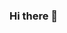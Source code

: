 ### Hi there 👋

<!--
**Ugbajadize/Ugbajadize** is a ✨ _special_ ✨ repository because its `README.md` (this file) appears on your GitHub profile.

Here are some ideas to get you started:

- 🔭 I’m currently working on JavaScprit
- 🌱 I’m currently learning AirBnB
- 👯 I’m look collaborate with people who pushes me forward in life
- 💬 Ask me about anything
- 📫 How to reach me emmaugbaja@gmail.com talk2emmanuelugbaja@gmail.com
- Also linkedlin and Twitter
